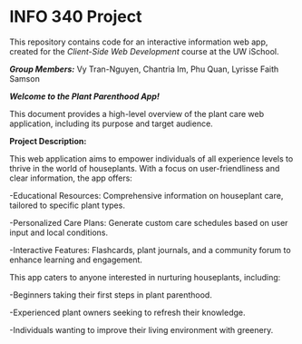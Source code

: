 # INFO 340 Project

This repository contains code for an interactive information web app, created for the _Client-Side Web Development_ course at the UW iSchool.

***Group Members:*** Vy Tran-Nguyen, Chantria Im, Phu Quan, Lyrisse Faith Samson

***Welcome to the Plant Parenthood App!***

This document provides a high-level overview of the plant care web application, including its purpose and target audience.

**Project Description:**

This web application aims to empower individuals of all experience levels to thrive in the world of houseplants.  With a focus on user-friendliness and clear information, the app offers:

-Educational Resources: Comprehensive information on houseplant care, tailored to specific plant types.

-Personalized Care Plans: Generate custom care schedules based on user input and local conditions.

-Interactive Features: Flashcards, plant journals, and a community forum to enhance learning and engagement.

This app caters to anyone interested in nurturing houseplants, including:

-Beginners taking their first steps in plant parenthood.

-Experienced plant owners seeking to refresh their knowledge.

-Individuals wanting to improve their living environment with greenery.
